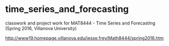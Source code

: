 # time_series_and_forecasting
classwork and project work for MAT8444 - Time Series and Forecasting (Spring 2016, Villanova University)

http://www19.homepage.villanova.edu/jesse.frey/Math8444/spring2016.htm

